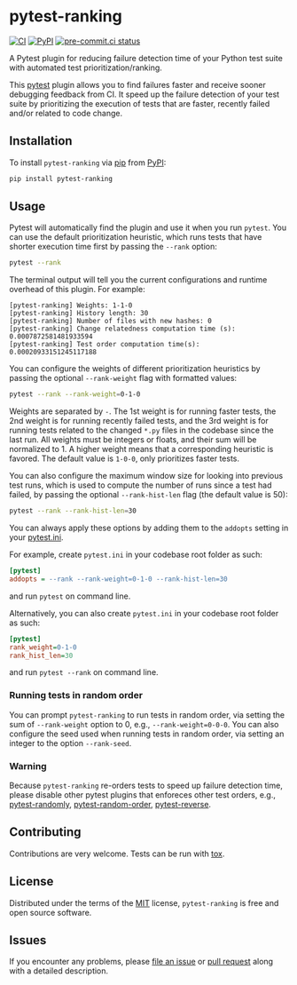 
# pytest-ranking



[![CI](https://github.com/softwareTestingResearch/pytest-ranking/workflows/CI/badge.svg)](https://github.com/softwareTestingResearch/pytest-ranking/actions?workflow=CI)
[![PyPI](https://img.shields.io/pypi/v/pytest-ranking)](https://pypi.org/project/pytest-ranking)
[![pre-commit.ci status](https://results.pre-commit.ci/badge/github/softwareTestingResearch/pytest-ranking/main.svg)](https://results.pre-commit.ci/latest/github/softwareTestingResearch/pytest-ranking/main)


A Pytest plugin for reducing failure detection time of your Python test suite with automated test prioritization/ranking.

This [pytest](https://github.com/pytest-dev/pytest) plugin allows you to find failures faster and receive sooner debugging feedback from CI. It speed up the failure detection of your test suite by prioritizing the execution of tests that are faster, recently failed and/or related to code change.

## Installation

To install `pytest-ranking` via [pip](https://pypi.org/project/pip/) from [PyPI](https://pypi.org/project):

```bash
pip install pytest-ranking
```


## Usage

Pytest will automatically find the plugin and use it when you run ``pytest``. You can use the default prioritization heuristic, which runs tests that have shorter execution time first by passing the ``--rank`` option:

```bash
pytest --rank
```

The terminal output will tell you the current configurations and runtime overhead of this plugin. For example:

 ```text
[pytest-ranking] Weights: 1-1-0
[pytest-ranking] History length: 30
[pytest-ranking] Number of files with new hashes: 0
[pytest-ranking] Change relatedness computation time (s): 0.0007872581481933594
[pytest-ranking] Test order computation time(s): 0.00020933151245117188
```

You can configure the weights of different prioritization heuristics by passing the optional `--rank-weight` flag with formatted values:

```bash
pytest --rank --rank-weight=0-1-0
```

Weights are separated by ``-``. The 1st weight is for running faster tests, the 2nd weight is for running recently failed tests, and the 3rd weight is for running tests related to the changed `*.py` files in the codebase since the last run.
All weights must be integers or floats, and their sum will be normalized to 1.
A higher weight means that a corresponding heuristic is favored. The default value is ``1-0-0``, only prioritizes faster tests.


You can also configure the maximum window size for looking into previous test runs, which is used to compute the number of runs since a test had failed, by passing the optional `--rank-hist-len` flag (the default value is 50):

```bash
pytest --rank --rank-hist-len=30
```


You can always apply these options by adding them to the ``addopts`` setting in your [pytest.ini](https://docs.pytest.org/en/latest/reference/customize.html#configuration).

For example, create `pytest.ini` in your codebase root folder as such:
```ini
[pytest]
addopts = --rank --rank-weight=0-1-0 --rank-hist-len=30
```
and run `pytest` on command line.

Alternatively, you can also create `pytest.ini` in your codebase root folder as such:
```ini
[pytest]
rank_weight=0-1-0
rank_hist_len=30
```

and run `pytest --rank` on command line.


### Running tests in random order

You can prompt `pytest-ranking` to run tests in random order, via setting the sum of `--rank-weight` option to 0, e.g., `--rank-weight=0-0-0`.
You can also configure the seed used when running tests in random order, via setting an integer to the option `--rank-seed`.


### Warning

Because `pytest-ranking` re-orders tests to speed up failure detection time, please disable other pytest plugins that enforeces other test orders, e.g., [pytest-randomly](https://github.com/pytest-dev/pytest-randomly), [pytest-random-order](https://github.com/pytest-dev/pytest-random-order), [pytest-reverse](https://github.com/adamchainz/pytest-reverse).


## Contributing

Contributions are very welcome. Tests can be run with [tox](https://tox.readthedocs.io/en/latest/).



## License

Distributed under the terms of the [MIT](http://opensource.org/licenses/MIT)  license, `pytest-ranking` is free and open source software.

## Issues

If you encounter any problems, please [file an issue](https://github.com/softwareTestingResearch/pytest-ranking/issues) or [pull request](https://github.com/softwareTestingResearch/pytest-ranking/pulls) along with a detailed description.
